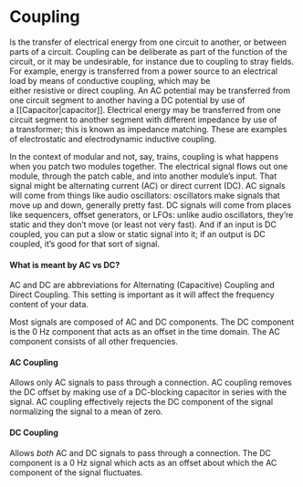 # Coupling

Is the transfer of electrical energy from one circuit to another, or between parts of a circuit. Coupling can be deliberate as part of the function of the circuit, or it may be undesirable, for instance due to coupling to stray fields. For example, energy is transferred from a power source to an electrical load by means of conductive coupling, which may be either resistive or direct coupling. An AC potential may be transferred from one circuit segment to another having a DC potential by use of a [[Capacitor|capacitor]]. Electrical energy may be transferred from one circuit segment to another segment with different impedance by use of a transformer; this is known as impedance matching. These are examples of electrostatic and electrodynamic inductive coupling.

In the context of modular and not, say, trains, coupling is what happens when you patch two modules together. The electrical signal flows out one module, through the patch cable, and into another module’s input. That signal might be alternating current (AC) or direct current (DC). AC signals will come from things like audio oscillators: oscillators make signals that move up and down, generally pretty fast. DC signals will come from places like sequencers, offset generators, or LFOs: unlike audio oscillators, they’re static and they don’t move (or least not very fast). And if an input is DC coupled, you can put a slow or static signal into it; if an output is DC coupled, it’s good for that sort of signal.


#### What is meant by AC vs DC?
AC and DC are abbreviations for Alternating (Capacitive) Coupling and Direct Coupling. This setting is important as it will affect the frequency content of your data.

Most signals are composed of AC and DC components. The DC component is the 0 Hz component that acts as an offset in the time domain. The AC component consists of all other frequencies.

#### AC Coupling
Allows only AC signals to pass through a connection. AC coupling removes the DC offset by making use of a DC-blocking capacitor in series with the signal. AC coupling effectively rejects the DC component of the signal normalizing the signal to a mean of zero.

#### DC Coupling
Allows _both_ AC and DC signals to pass through a connection. The DC component is a 0 Hz signal which acts as an offset about which the AC component of the signal fluctuates.

